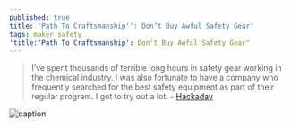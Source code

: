 ```yaml
---
published: true
title: 'Path To Craftsmanship'': Don’t Buy Awful Safety Gear'
tags: maker safety
'title:"Path To Craftsmanship': Don’t Buy Awful Safety Gear"
---
```

> I’ve spent thousands of terrible long hours in safety gear working in the chemical industry. I was also fortunate to have a company who frequently searched for the best safety equipment as part of their regular program. I got to try out a lot. - [Hackaday](https://hackaday.com/2016/11/14/path-to-craftsmanship-dont-buy-awful-safety-gear/)

![caption](https://hackaday.com/wp-content/uploads/2016/10/hardhat.jpg?resize=800,614)
